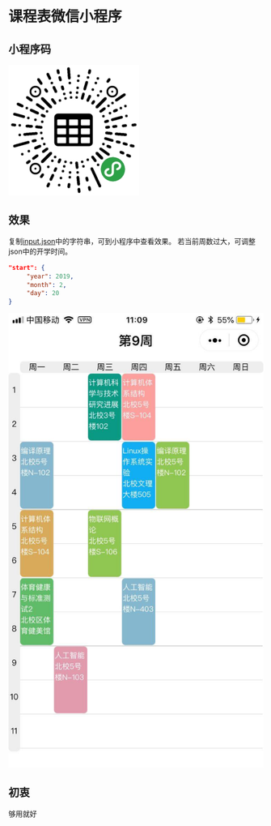# 课程表微信小程序

## 小程序码

![小程序码](img/gh.jpg)

## 效果

复制[input.json](input.json)中的字符串，可到小程序中查看效果。
若当前周数过大，可调整json中的开学时间。

```json
"start": {                                                              
     "year": 2019,
     "month": 2,
     "day": 20
}      
```

![效果图](img/classtable.jpg)

## 初衷

够用就好
